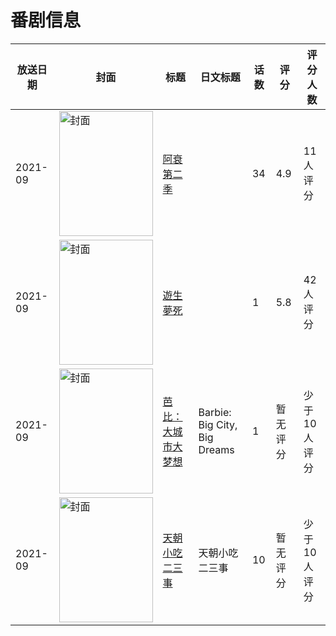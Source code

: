 # 番剧信息

|放送日期|封面|标题|日文标题|话数|评分|评分人数|
|---|---|---|---|---|---|---|
|2021-09|<img src="//lain.bgm.tv/pic/cover/c/63/d9/331074_pNpqt.jpg" alt="封面" style="width:150px;height:200px;object-fit:cover;">|[阿衰 第二季](https://bangumi.tv/subject/331074)||34|4.9|11人评分|
|2021-09|<img src="//lain.bgm.tv/pic/cover/c/d9/53/351266_7Q20D.jpg" alt="封面" style="width:150px;height:200px;object-fit:cover;">|[遊生夢死](https://bangumi.tv/subject/351266)||1|5.8|42人评分|
|2021-09|<img src="//lain.bgm.tv/pic/cover/c/7a/bc/398491_lqnZX.jpg" alt="封面" style="width:150px;height:200px;object-fit:cover;">|[芭比：大城市大梦想](https://bangumi.tv/subject/398491)|Barbie: Big City, Big Dreams|1|暂无评分|少于10人评分|
|2021-09|<img src="//lain.bgm.tv/pic/cover/c/c4/8a/523054_1zknk.jpg" alt="封面" style="width:150px;height:200px;object-fit:cover;">|[天朝小吃二三事](https://bangumi.tv/subject/523054)|天朝小吃二三事|10|暂无评分|少于10人评分|

